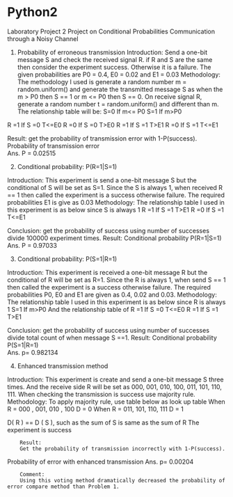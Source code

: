 # Python2

Laboratory Project 2
Project on Conditional Probabilities
Communication through a Noisy Channel


1.	Probability of erroneous transmission
Introduction: Send a one-bit message S and check the received signal R. if R and S are the same then consider the experiment success. Otherwise it is a failure. The given probabilities are P0 = 0.4, E0 = 0.02 and E1 = 0.03
Methodology: The methodology I used is generate a random number m = random.uniform() and generate the transmitted message S as when the m > P0 then S == 1 or m <= P0 then S == 0. On receive signal R, generate a random number t = random.uniform() and different than m. The relationship table will be:
S=0	If m<= P0
S=1	If m>P0

R =1	If S =0	T<=E0
R =0	If S =0	T>E0
R =1	If S =1	T>E1
R =0	If S =1	T<=E1

Result: get the probability of transmission error with 1-P(success).
Probability of transmission error	
Ans.	P = 0.02515






















2.	Conditional probability: P(R=1|S=1)

Introduction: This experiment is send a one-bit message S but the conditional of S will be set as S=1. Since the S is always 1, when received R == 1 then called the experiment is a success otherwise failure. The required probabilities E1 is give as 0.03
Methodology: The relationship table I used in this experiment is as below since S is always 1
R =1	If S =1	T>E1
R =0	If S =1	T<=E1

Conclusion: get the probability of success using number of successes divide 100000 experiment times.
Result:	
Conditional probability P(R=1|S=1)	
Ans.	P = 0.97033





3.	Conditional probability: P(S=1|R=1)

Introduction: This experiment is received a one-bit message R but the conditional of R will be set as R=1. Since the R is always 1, when send S == 1 then called the experiment is a success otherwise failure. The required probabilities P0, E0 and E1 are given as 0.4, 0.02 and 0.03. 
Methodology: The relationship table I used in this experiment is as below since R is always 1
S=1	If m>P0
		And the relationship table of 
R =1	If S =0	T<=E0
R =1	If S =1	T>E1


Conclusion:  get the probability of success using number of successes divide total count of when message S ==1.
Result: 
Conditional probability P(S=1|R=1)	
Ans.	p= 0.982134







4.	Enhanced transmission method

Introduction: This experiment is create and send a one-bit message S three times. And the receive side R will be set as 000, 001, 010, 100, 011, 101, 110, 111. When checking the transmission is success use majority rule.  
Methodology: To apply majority rule, use table below as look up table
When R = 000 , 001, 010 , 100  	D = 0
When R = 011, 101, 110, 111	D = 1

D( R ) == D ( S ), such as the sum of S is same as the sum of R	The experiment is success

		Result: 
		Get the probability of transmission incorrectly with 1-P(success).
Probability of error with enhanced transmission	
Ans.	p= 0.00204
		
		Comment:
		Using this voting method dramatically decreased the probability of error compare method than Problem 1.
